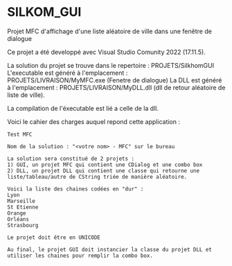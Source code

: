 # SILKOM_GUI
Projet MFC d'affichage d'une liste aléatoire de ville dans une fenêtre de dialogue

Ce projet a été developpé avec Visual Studio Comunity 2022 (17.11.5).

La solution du projet se trouve dans le repertoire : PROJETS/SilkhomGUI
L'executable est généré à l'emplacement : PROJETS/LIVRAISON/MyMFC.exe (Fenetre de dialogue)
La DLL est généré à l'emplacement : PROJETS/LIVRAISON/MyDLL.dll (dll de retour aléatoire de liste de ville).

La compilation de l'éxecutable est lié a celle de la dll.

Voici le cahier des charges auquel repond cette application :


    Test MFC

    Nom de la solution : "<votre nom> - MFC" sur le bureau

    La solution sera constitué de 2 projets :
    1) GUI, un projet MFC qui contient une CDialog et une combo box
    2) DLL, un projet DLL qui contient une classe qui retourne une liste/tableau/autre de CString triée de manière aléatoire.

    Voici la liste des chaines codées en "dur" :
    Lyon
    Marseille
    St Etienne
    Orange
    Orléans
    Strasbourg

    Le projet doit être en UNICODE

    Au final, le projet GUI doit instancier la classe du projet DLL et utiliser les chaines pour remplir la combo box.


